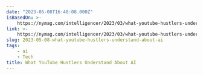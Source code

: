 ```yaml
---
date: "2023-05-08T16:48:08.000Z"
isBasedOn: >-
    https://nymag.com/intelligencer/2023/03/what-youtube-hustlers-understand-about-ai.html
link: >-
    https://nymag.com/intelligencer/2023/03/what-youtube-hustlers-understand-about-ai.html
slug: 2023-05-08-what-youtube-hustlers-understand-about-ai
tags:
    - ai
    - Tech
title: What YouTube Hustlers Understand About AI
---
```

